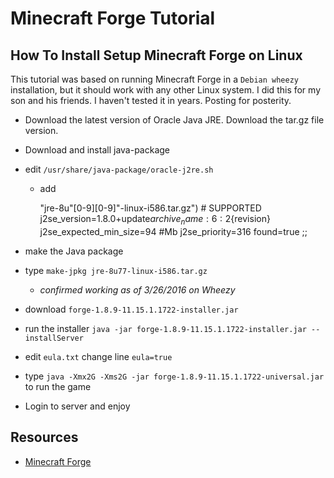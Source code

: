 # Minecraft Forge Tutorial

## How To Install Setup Minecraft Forge on Linux

This tutorial was based on running Minecraft Forge in a `Debian wheezy` installation, but it should work with any other Linux system. I did this for my son and his friends. I haven't tested it in years. Posting for posterity.

- Download the latest version of Oracle Java JRE. Download the tar.gz file version.
- Download and install java-package
- edit `/usr/share/java-package/oracle-j2re.sh`
  * add 

      "jre-8u"[0-9][0-9]"-linux-i586.tar.gz") # SUPPORTED
          j2se_version=1.8.0+update${archive_name:6:2}${revision}
          j2se_expected_min_size=94 #Mb
          j2se_priority=316
          found=true
          ;;

- make the Java package
- type `make-jpkg jre-8u77-linux-i586.tar.gz` 
    - *confirmed working as of 3/26/2016 on Wheezy*
- download `forge-1.8.9-11.15.1.1722-installer.jar`
- run the installer
`java -jar forge-1.8.9-11.15.1.1722-installer.jar --installServer`
- edit `eula.txt` change line `eula=true`
- type `java -Xmx2G -Xms2G -jar forge-1.8.9-11.15.1.1722-universal.jar` to run the game
- Login to server and enjoy

## Resources
- [Minecraft Forge](https://files.minecraftforge.net/net/minecraftforge/forge/)